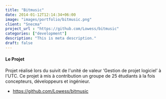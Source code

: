 ```yaml
---
title: "Bitmusic"
date: 2014-01-12T12:14:34+06:00
image: "images/portfolio/bitmusic.png"
client: "Snecma"
project_url : "https://github.com/Lowess/bitmusic"
categories: ["development"]
description: "This is meta description."
draft: false
---
```


#### Le Projet

Projet réalisé lors du suivit de l'unité de valeur ‘Gestion de projet logiciel’ à l'UTC. Ce projet à mis à contribution un groupe de 25 étudiants à la fois concepteurs, développeurs et ingénieur.

* https://github.com/Lowess/bitmusic
